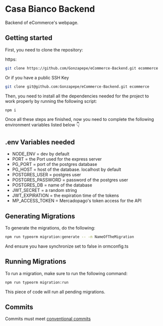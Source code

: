 # Casa Bianco Backend

Backend of eCommerce's webpage.

## Getting started
First, you need to clone the repository:

https:
```bash
git clone https://github.com/Gonzapepe/eCommerce-Backend.git ecommerce
```
Or if you have a public SSH Key
```bash
git clone git@github.com:Gonzapepe/eCommerce-Backend.git ecommerce
```

Then, you need to install all the dependencies needed for the project to work properly by running the following script:

```bash
npm i
```
Once all these steps are finished, now you need to complete the following environment variables listed below :point_down:

## .env Variables needed

- NODE_ENV = dev by default
- PORT = the Port used for the express server
- PG_PORT = port of the postgres database
- PG_HOST = host of the database. localhost by default
- POSTGRES_USER = postgres user
- POSTGRES_PASSWORD = password of the postgres user
- POSTGRES_DB = name of the database
- JWT_SECRET = a random string
- JWT_EXPIRATION = the expiration time of the tokens
- MP_ACCESS_TOKEN = Mercadopago's token access for the API

## Generating Migrations

To generate the migrations, do the following:

```bash
npm run typeorm migration:generate -- -n NameOfTheMigration
```

And ensure you have synchronize set to false in ormconfig.ts

## Running Migrations

To run a migration, make sure to run the following command: 
```bash
npm run typeorm migration:run
```

This piece of code will run all pending migrations.


## Commits

Commits must meet [conventional commits](https://www.conventionalcommits.org/en/v1.0.0/)
